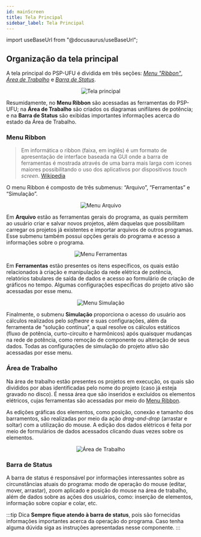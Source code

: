 ```yaml
---
id: mainScreen
title: Tela Principal
sidebar_label: Tela Principal
---
```

import useBaseUrl from "@docusaurus/useBaseUrl";

## Organização da tela principal
A tela principal do PSP-UFU é dividida em três seções: *[Menu "Ribbon"](mainScreen#menu-ribbon)*, *[Área de Trabalho](mainScreen#área-de-trabalho)* e *[Barra de Status](mainScreen#barra-de-status)*.

<div><center><img src={useBaseUrl("images/mainScreen.svg")} alt="Tela principal" title="Tela principal do PSP-UFU no Windows" /></center></div>

Resumidamente, no **Menu Ribbon** são acessadas as ferramentas do PSP-UFU; na **Área de Trabalho** são criados os diagramas unifilares de potência; e na **Barra de Status** são exibidas importantes informações acerca do estado da Área de Trabalho.


### Menu Ribbon
>Em informática o ribbon (faixa, em inglês) é um formato de apresentação de interface baseada na GUI onde a barra de ferramentas é mostrada através de uma barra mais larga com icones maiores possibilitando o uso dos aplicativos por dispositivos *touch screen*.
[Wikipedia](https://pt.wikipedia.org/wiki/Ribbon_(inform%C3%A1tica))

O menu Ribbon é composto de três submenus: “Arquivo”, “Ferramentas” e “Simulação”.

<div><center><img src={useBaseUrl("images/menuFile.png")} alt="Menu Arquivo" title="Menu Arquivo" /></center></div>

Em **Arquivo** estão as ferramentas gerais do programa, as quais permitem ao usuário criar e salvar novos projetos, além daquelas que possibilitam carregar os projetos já existentes e importar arquivos de outros programas. Esse submenu também possui opções gerais do programa e acesso a informações sobre o programa.

<div><center><img src={useBaseUrl("images/menuTools.png")} alt="Menu Ferramentas" title="Menu Ferramentas" /></center></div>

Em **Ferramentas** estão presentes os itens específicos, os quais estão relacionados à criação e manipulação da rede elétrica de potência, relatórios tabulares de saída de dados e acesso ao formulário de criação de gráficos no tempo. Algumas configurações específicas do projeto ativo são acessadas por esse menu.

<div><center><img src={useBaseUrl("images/menuSimulation.png")} alt="Menu Simulação" title="Menu Simulação" /></center></div>

Finalmente, o submenu **Simulação** proporciona o acesso do usuário aos cálculos realizados pelo *software* e suas configurações, além da ferramenta de “solução contínua”, a qual resolve os cálculos estáticos (fluxo de potência, curto-circuito e harmônicos) após quaisquer mudanças na rede de potência, como remoção de componente ou alteração de seus dados. Todas as configurações de simulação do projeto ativo são acessadas por esse menu.

### Área de Trabalho
Na área de trabalho estão presentes os projetos em execução, os quais são divididos por abas identificadas pelo nome do projeto (caso já esteja gravado no disco). É nessa área que são inseridos e excluídos os elementos elétricos, cujas ferramentas são acessadas por meio do [Menu Ribbon](mainScreen#menu-ribbon).

As edições gráficas dos elementos, como posição, conexão e tamanho dos barramentos, são realizadas por meio da ação *drag-and-drop* (arrastar e soltar) com a utilização do mouse. A edição dos dados elétricos é feita por meio de formulários de dados acessados clicando duas vezes sobre os elementos.

<div><center><img src={useBaseUrl("images/workspace.png")} alt="Área de Trabalho" title="Área de Trabalho" /></center></div>

### Barra de Status
A barra de status é responsável por informações interessantes sobre as circunstâncias atuais do programa: modo de operação do mouse (editar, mover, arrastar), zoom aplicado e posição do mouse na área de trabalho, além de dados sobre as ações dos usuários, como: inserção de elementos, informação sobre copiar e colar, etc.

:::tip Dica
**Sempre fique atendo à barra de status**, pois são fornecidas informações importantes acerca da operação do programa. Caso tenha alguma dúvida siga as instruções apresentadas nesse componente.
:::